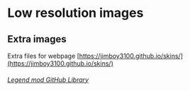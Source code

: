 # Low resolution images

## Extra images

Extra files for webpage [https://jimboy3100.github.io/skins/](https://jimboy3100.github.io/skins/)

###### [Legend mod GitHub Library](https://github.com/jimboy3100/jimboy3100.github.io)

